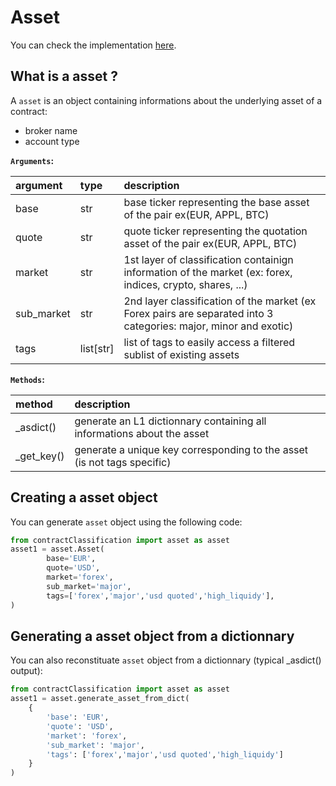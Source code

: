 # Asset

You can check the implementation [here](../../../../src/contractClassification/asset.py).

## What is a asset ?

A `asset` is an object containing informations about the underlying asset of a contract:
- broker name
- account type

**`Arguments`:**

|argument|type|description|
|:------|:------|:------|
|base|str|base ticker representing the base asset of the pair ex(EUR, APPL, BTC)|
|quote|str|quote ticker representing the quotation asset of the pair ex(EUR, APPL, BTC)|
|market|str|1st layer of classification containign information of the market (ex: forex, indices, crypto, shares, ...)|
|sub_market|str|2nd layer classification of the market (ex Forex pairs are separated into 3 categories: major, minor and exotic)|
|tags|list[str]|list of tags to easily access a filtered sublist of existing assets|

**`Methods`:**

|method|description|
|:------|:------|
|_asdict()|generate an L1 dictionnary containing all informations about the asset|
|_get_key()|generate a unique key corresponding to the asset (is not tags specific)|


## Creating a asset object

You can generate `asset` object using the following code:

```python
from contractClassification import asset as asset
asset1 = asset.Asset(
        base='EUR',
        quote='USD',
        market='forex',
        sub_market='major',
        tags=['forex','major','usd quoted','high_liquidy'],
)
```


## Generating a asset object from a dictionnary


You can also reconstituate `asset` object from a dictionnary (typical _asdict() output):

```python
from contractClassification import asset as asset
asset1 = asset.generate_asset_from_dict(
    {
        'base': 'EUR',
        'quote': 'USD',
        'market': 'forex',
        'sub_market': 'major',
        'tags': ['forex','major','usd quoted','high_liquidy']
    }
)
```